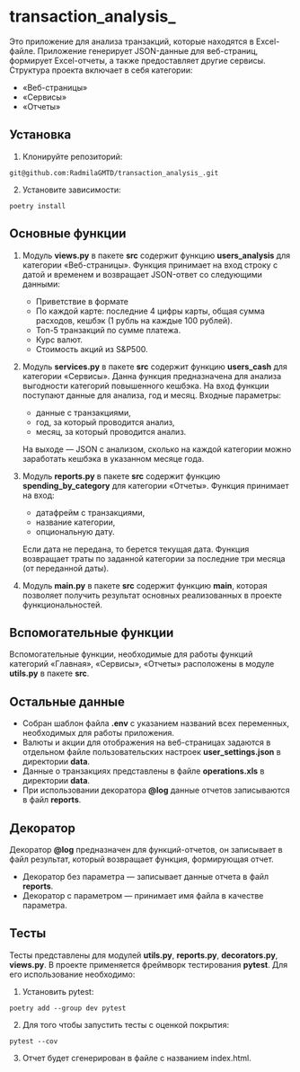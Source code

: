 # transaction_analysis_
Это приложение для анализа транзакций, которые находятся в Excel-файле. Приложение генерирует JSON-данные для веб-страниц, формирует Excel-отчеты, а также предоставляет другие сервисы.
Структура проекта включает в себя категории:
   * «Веб-страницы»
   * «Сервисы»
   * «Отчеты»
## Установка
1. Клонируйте репозиторий:
```
git@github.com:RadmilaGMTD/transaction_analysis_.git
```
2. Установите зависимости:
```
poetry install
```
## Основные функции
1. Модуль **views.py** в пакете **src** содержит функцию **users_analysis** для категории «Веб-страницы». Функция принимает на вход строку с датой и временем и возвращает JSON-ответ со следующими данными:
   * Приветствие в формате
   * По каждой карте: последние 4 цифры карты, общая сумма расходов, кешбэк (1 рубль на каждые 100 рублей). 
   * Топ-5 транзакций по сумме платежа.
   * Курс валют.
   * Стоимость акций из S&P500.
2. Модуль **services.py** в пакете **src** содержит функцию **users_cash** для категории «Сервисы». Данна функция предназначена для анализа выгодности категорий повышенного кешбэка.
На вход функции поступают данные для анализа, год и месяц. Входные параметры: 
   * данные с транзакциями, 
   * год, за который проводится анализ, 
   * месяц, за который проводится анализ.

   На выходе — JSON с анализом, сколько на каждой категории можно заработать кешбэка в указанном месяце года.
3. Модуль **reports.py** в пакете **src** содержит функцию **spending_by_category** для категории «Отчеты». Функция принимает на вход:
   * датафрейм с транзакциями,
   * название категории,
   * опциональную дату.
   
   Если дата не передана, то берется текущая дата.
   Функция возвращает траты по заданной категории за последние три месяца (от переданной даты).
4. Модуль **main.py** в пакете **src** содержит функцию **main**, которая позволяет получить результат основных реализованных в проекте функциональностей. 
## Вспомогательные функции
Вспомогательные функции, необходимые для работы функций категорий «Главная», «Сервисы», «Отчеты» расположены в модуле 
**utils.py** в пакете **src**.
## Остальные данные
   * Собран шаблон файла **.env** с указанием названий всех переменных, необходимых для работы приложения.
   * Валюты и акции для отображения на веб-страницах задаются в отдельном файле пользовательских настроек 
**user_settings.json** в директории **data**.
   * Данные о транзакциях представлены в файле **operations.xls** в директории **data**.
   * При использовании декоратора **@log** данные отчетов записываются в файл **reports**.
## Декоратор
Декоратор **@log** предназначен для функций-отчетов, он записывает в файл результат, который возвращает функция, формирующая отчет.
   * Декоратор без параметра — записывает данные отчета в файл **reports**.
   * Декоратор с параметром — принимает имя файла в качестве параметра.
## Тесты
Тесты представлены для модулей **utils.py**, **reports.py**, **decorators.py**, **views.py**. В проекте применяется фреймворк тестирования **pytest**. Для его использование необходимо:
1. Установить pytest:
```
poetry add --group dev pytest
```
2. Для того чтобы запустить тесты с оценкой покрытия:
```
pytest --cov
```
3. Отчет будет сгенерирован в файле с названием index.html.